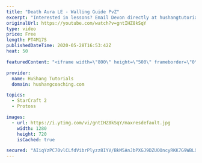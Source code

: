 ```yaml
---
title: "Death Aura LE - Walling Guide PvZ"
excerpt: "Interested in lessons? Email Devon directly at hushangtutorials@outlook.com ------------------------------------------------------------------------------------------------------- Want to support HuShang Tutorials directly? Patreon is a website where you can contribute a monthly donation that will help"
originalUrl: https://youtube.com/watch?v=gntIHZ8kSqY
type: video
price: Free
length: PT4M17S
publishedDateTime: 2020-05-28T16:53:42Z
heat: 50

featuredContent: "<iframe width=\"800\" height=\"500\" frameborder=\"0\" src=\"https://www.youtube.com/embed/gntIHZ8kSqY\" allow=\"accelerometer; autoplay; encrypted-media; gyroscope; picture-in-picture\" allowfullscreen></iframe>"

provider:
  name: HuShang Tutorials
  domain: hushangcoaching.com

topics:
  - StarCraft 2
  - Protoss

images:
  - url: https://i.ytimg.com/vi/gntIHZ8kSqY/maxresdefault.jpg
    width: 1280
    height: 720
    isCached: true

secured: "AIiqYzPC70vlCLfdVibrPlyzz8IYV/BkM5AnJbPXGJ9DZUOOncyRKK7G9WBLXwNdUiD5JzmPzco99I4mitBtFLXKlQCjhCgkGRzL8mEJT9FzpZtaWY52Ibaw5nVod2V8wPibijAlMToHpSMg+HS8xuEVX+SCM3kTHUJyKBo/gpdJAo+CnaEYgwcRM2kZa5XGgdzg+i6sAjdOJ1A0F47zHo1uJztg+BXk/3stq4jTVgY622Fpn/kZrwFyewUg7vuO1O/i7nCmuHsIDmXWwPRew/MhPkfTFfWl+CnQyLNyncQYBJhfX0hUErDwQSEDhI9dQCr5UscUKiGMBDIlyS3JLM5/jG3TuaJDi9rnMQD6E30UuR8DaTRq4nLPzikZnFowUMk6a6o5ID6F74ngffoGI4KncxVAsJjRm3UOYVib6bc=;0TG28/cx5yeT0HgEITbqyQ=="
---
```


